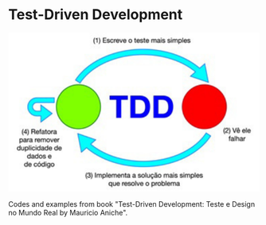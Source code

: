 # Test-Driven Development

<div align="center">

![TDD](images/tdd.svg "Cycle of TDD by Maurício Aniche")

</div>

Codes and examples from book "Test-Driven Development: Teste e Design no Mundo Real by Mauricio Aniche".
